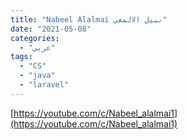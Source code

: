 ```yaml
---
title: "Nabeel Alalmai نبيل الالمعي"
date: "2021-05-08"
categories:
  - "عربي"
tags:
  - "CS"
  - "java"
  - "laravel"
---
```


[https://youtube.com/c/Nabeel_alalmai1](https://youtube.com/c/Nabeel_alalmai1)
